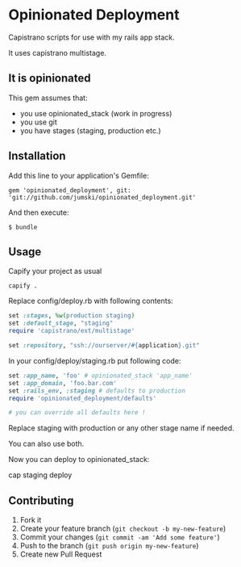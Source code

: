 # Opinionated Deployment

Capistrano scripts for use with my rails app stack.

It uses capistrano multistage.

## It is opinionated

This gem assumes that:

* you use opinionated_stack (work in progress)
* you use git
* you have stages (staging, production etc.)

## Installation

Add this line to your application's Gemfile:

    gem 'opinionated_deployment', git: 'git://github.com/jumski/opinionated_deployment.git'

And then execute:

    $ bundle

## Usage

Capify your project as usual

    capify .

Replace config/deploy.rb with following contents:

```ruby
set :stages, %w(production staging)
set :default_stage, "staging"
require 'capistrano/ext/multistage'

set :repository, "ssh://ourserver/#{application}.git"
```

In your config/deploy/staging.rb put following code:

```ruby
set :app_name, 'foo' # opinionated_stack 'app_name'
set :app_domain, 'foo.bar.com'
set :rails_env, :staging # defaults to production
require 'opinionated_deployment/defaults'

# you can override all defaults here !
```

Replace staging with production or any other stage name if needed.

You can also use both.

Now you can deploy to opinionated_stack:

  cap staging deploy

## Contributing

1. Fork it
2. Create your feature branch (`git checkout -b my-new-feature`)
3. Commit your changes (`git commit -am 'Add some feature'`)
4. Push to the branch (`git push origin my-new-feature`)
5. Create new Pull Request
